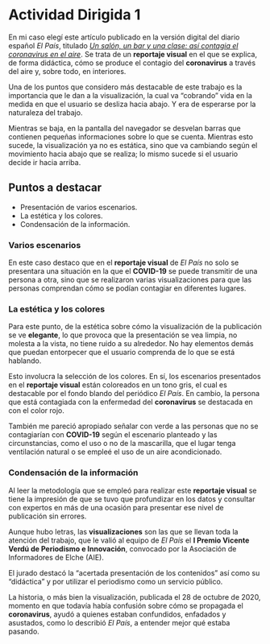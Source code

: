 # Actividad Dirigida 1

En mi caso elegí este artículo publicado en la versión digital del diario español *El País*, titulado *[Un salón, un bar y una clase: así contagia el coronavirus en el aire](https://elpais.com/especiales/coronavirus-covid-19/un-salon-un-bar-y-una-clase-asi-contagia-el-coronavirus-en-el-aire/)*. Se trata de un **reportaje visual** en el que se explica, de forma didáctica, cómo se produce el contagio del **coronavirus** a través del aire y, sobre todo, en interiores.

Una de los puntos que considero más destacable de este trabajo es la importancia que le dan a la visualización, la cual va “cobrando” vida en la medida en que el usuario se desliza hacia abajo. Y era de esperarse por la naturaleza del trabajo.

Mientras se baja, en la pantalla del navegador se desvelan barras que contienen pequeñas informaciones sobre lo que se cuenta. Mientras esto sucede, la visualización ya no es estática, sino que va cambiando según el movimiento hacia abajo que se realiza; lo mismo sucede si el usuario decide ir hacia arriba.

## Puntos a destacar
- Presentación de varios escenarios.
- La estética y los colores.
- Condensación de la información.

### Varios escenarios
En este caso destaco que en el **reportaje visual** de *El País* no solo se presentara una situación en la que el **COVID-19** se puede transmitir de una persona a otra, sino que se realizaron varias visualizaciones para que las personas comprendan cómo se podían contagiar en diferentes lugares.

### La estética y los colores 
Para este punto, de la estética sobre cómo la visualización de la publicación se ve **elegante**, lo que provoca que la presentación se vea limpia, no molesta a la vista, no tiene ruido a su alrededor. No hay elementos demás que puedan entorpecer que el usuario comprenda de lo que se está hablando.

Esto involucra la selección de los colores. En sí, los escenarios presentados en el **reportaje visual** están coloreados en un tono gris, el cual es destacable por el fondo blando del periódico *El País*. En cambio, la persona que está contagiada con la enfermedad del **coronavirus** se destacada en con el color rojo.

También me pareció apropiado señalar con verde a las personas que no se contagiarían con **COVID-19** según el escenario planteado y las circunstancias, como el uso o no de la mascarilla, que el lugar tenga ventilación natural o se empleé el uso de un aire acondicionado.

### Condensación de la información

Al leer la metodología que se empleó para realizar este **reportaje visual** se tiene la impresión de que se tuvo que profundizar en los datos y consultar con expertos en más de una ocasión para presentar ese nivel de publicación sin errores.

Aunque hubo letras, las **visualizaciones** son las que se llevan toda la atención del trabajo, que le valió al equipo de *El País* el **I Premio Vicente Verdú de Periodismo e Innovación**, convocado por la Asociación de Informadores de Elche (AIE).

El jurado destacó la “acertada presentación de los contenidos” así como su “didáctica” y por utilizar el periodismo como un servicio público.

La historia, o más bien la visualización, publicada el 28 de octubre de 2020, momento en que todavía había confusión sobre cómo se propagada el **coronavirus**, ayudó a quienes estaban confundidos, enfadados y asustados, como lo describió *El País*, a entender mejor qué estaba pasando.
